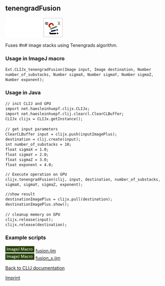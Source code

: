 ## tenengradFusion
<img src="images/mini_empty_logo.png"/><img src="images/mini_empty_logo.png"/><img src="images/mini_clijx_logo.png"/>

Fuses #n# image stacks using Tenengrads algorithm.

### Usage in ImageJ macro
```
Ext.CLIJx_tenengradFusion(Image input, Image destination, Number number_of_substacks, Number sigmaX, Number sigmaY, Number sigmaZ, Number exponent);
```


### Usage in Java
```
// init CLIJ and GPU
import net.haesleinhuepf.clijx.CLIJx;
import net.haesleinhuepf.clij.clearcl.ClearCLBuffer;
CLIJx clijx = CLIJx.getInstance();

// get input parameters
ClearCLBuffer input = clijx.push(inputImagePlus);
destination = clij.create(input);
int number_of_substacks = 10;
float sigmaX = 1.0;
float sigmaY = 2.0;
float sigmaZ = 3.0;
float exponent = 4.0;
```

```
// Execute operation on GPU
clijx.tenengradFusion(clij, input, destination, number_of_substacks, sigmaX, sigmaY, sigmaZ, exponent);
```

```
//show result
destinationImagePlus = clijx.pull(destination);
destinationImagePlus.show();

// cleanup memory on GPU
clijx.release(input);
clijx.release(destination);
```




### Example scripts
<a href="https://github.com/clij/clij2-docs/blob/master/src/main/macro/fusion.ijm"><img src="images/language_macro.png" height="20"/></a> [fusion.ijm](https://github.com/clij/clij2-docs/blob/master/src/main/macro/fusion.ijm)  
<a href="https://github.com/clij/clij2-docs/blob/master/src/main/macro/fusion_x.ijm"><img src="images/language_macro.png" height="20"/></a> [fusion_x.ijm](https://github.com/clij/clij2-docs/blob/master/src/main/macro/fusion_x.ijm)  


[Back to CLIJ documentation](https://clij.github.io/)

[Imprint](https://clij.github.io/imprint)
